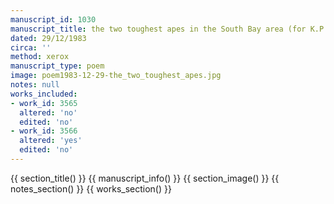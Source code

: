```yaml
---
manuscript_id: 1030
manuscript_title: the two toughest apes in the South Bay area (for K.P.)
dated: 29/12/1983
circa: ''
method: xerox
manuscript_type: poem
image: poem1983-12-29-the_two_toughest_apes.jpg
notes: null
works_included:
- work_id: 3565
  altered: 'no'
  edited: 'no'
- work_id: 3566
  altered: 'yes'
  edited: 'no'
---
```


{{ section_title() }}
{{ manuscript_info() }}
{{ section_image() }}
{{ notes_section() }}
{{ works_section() }}
